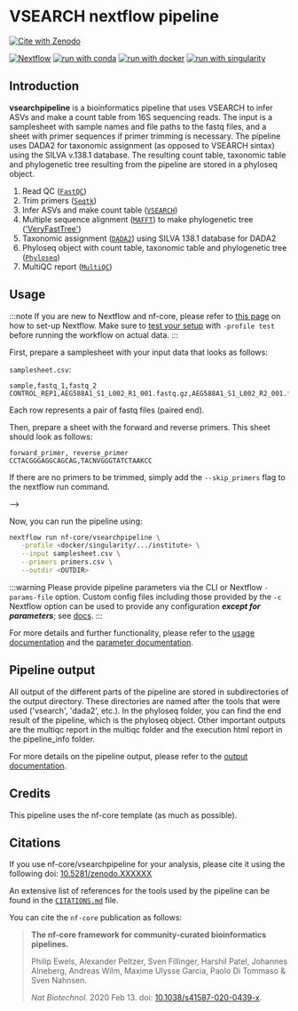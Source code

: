 # VSEARCH nextflow pipeline 

[![Cite with Zenodo](http://img.shields.io/badge/DOI-10.5281/zenodo.XXXXXXX-1073c8?labelColor=000000)](https://doi.org/10.5281/zenodo.XXXXXXX)

[![Nextflow](https://img.shields.io/badge/nextflow%20DSL2-%E2%89%A523.04.0-23aa62.svg)](https://www.nextflow.io/)
[![run with conda](http://img.shields.io/badge/run%20with-conda-3EB049?labelColor=000000&logo=anaconda)](https://docs.conda.io/en/latest/)
[![run with docker](https://img.shields.io/badge/run%20with-docker-0db7ed?labelColor=000000&logo=docker)](https://www.docker.com/)
[![run with singularity](https://img.shields.io/badge/run%20with-singularity-1d355c.svg?labelColor=000000)](https://sylabs.io/docs/)

## Introduction

**vsearchpipeline** is a bioinformatics pipeline that uses VSEARCH to infer ASVs and make a count table from 16S sequencing reads. The input is a samplesheet with sample names and file paths to the fastq files, and a sheet with primer sequences if primer trimming is necessary. The pipeline uses DADA2 for taxonomic assignment (as opposed to VSEARCH sintax) using the SILVA v.138.1 database. The resulting count table, taxonomic table and phylogenetic tree resulting from the pipeline are stored in a phyloseq object.

1. Read QC ([`FastQC`](https://www.bioinformatics.babraham.ac.uk/projects/fastqc/))
2. Trim primers ([`Seqtk`](https://github.com/lh3/seqtk))
3. Infer ASVs and make count table ([`VSEARCH`](https://github.com/torognes/vsearch))
4. Multiple sequence alignment ([`MAFFT`]()) to make phylogenetic tree (['VeryFastTree'](https://github.com/citiususc/veryfasttree))
5. Taxonomic assignment ([`DADA2`](https://benjjneb.github.io/dada2/)) using SILVA 138.1 database for DADA2
6. Phyloseq object with count table, taxonomic table and phylogenetic tree ([`Phyloseq`](https://joey711.github.io/phyloseq/))
7. MultiQC report ([`MultiQC`](http://multiqc.info/))


## Usage

:::note
If you are new to Nextflow and nf-core, please refer to [this page](https://nf-co.re/docs/usage/installation) on how
to set-up Nextflow. Make sure to [test your setup](https://nf-co.re/docs/usage/introduction#how-to-run-a-pipeline)
with `-profile test` before running the workflow on actual data.
:::

First, prepare a samplesheet with your input data that looks as follows:

`samplesheet.csv`:

```csv
sample,fastq_1,fastq_2
CONTROL_REP1,AEG588A1_S1_L002_R1_001.fastq.gz,AEG588A1_S1_L002_R2_001.fastq.gz
```

Each row represents a pair of fastq files (paired end).

Then, prepare a sheet with the forward and reverse primers. This sheet should look as follows:

```console
forward_primer, reverse_primer
CCTACGGGAGGCAGCAG,TACNVGGGTATCTAAKCC
```

If there are no primers to be trimmed, simply add the `--skip_primers` flag to the nextflow run command. 

-->

Now, you can run the pipeline using:

```bash
nextflow run nf-core/vsearchpipeline \
   -profile <docker/singularity/.../institute> \
   --input samplesheet.csv \
   --primers primers.csv \
   --outdir <OUTDIR>
```

:::warning
Please provide pipeline parameters via the CLI or Nextflow `-params-file` option. Custom config files including those
provided by the `-c` Nextflow option can be used to provide any configuration _**except for parameters**_;
see [docs](https://nf-co.re/usage/configuration#custom-configuration-files).
:::

For more details and further functionality, please refer to the [usage documentation](https://github.com/barbarahelena/vsearchpipeline/blob/master/docs/usage.md) and the [parameter documentation](https://github.com/barbarahelena/vsearchpipeline/blob/master/docs/parameters.md).


## Pipeline output
All output of the different parts of the pipeline are stored in subdirectories of the output directory. These directories are named after the tools that were used ('vsearch', 'dada2', etc.). In the phyloseq folder, you can find the end result of the pipeline, which is the phyloseq object. Other important outputs are the multiqc report in the multiqc folder and the execution html report in the pipeline_info folder.

For more details on the pipeline output, please refer to the [output documentation](https://github.com/barbarahelena/vsearchpipeline/blob/master/docs/output.md).


## Credits

This pipeline uses the nf-core template (as much as possible).

## Citations

If you use  nf-core/vsearchpipeline for your analysis, please cite it using the following doi: [10.5281/zenodo.XXXXXX](https://doi.org/10.5281/zenodo.XXXXXX)

An extensive list of references for the tools used by the pipeline can be found in the [`CITATIONS.md`](CITATIONS.md) file.

You can cite the `nf-core` publication as follows:

> **The nf-core framework for community-curated bioinformatics pipelines.**
>
> Philip Ewels, Alexander Peltzer, Sven Fillinger, Harshil Patel, Johannes Alneberg, Andreas Wilm, Maxime Ulysse Garcia, Paolo Di Tommaso & Sven Nahnsen.
>
> _Nat Biotechnol._ 2020 Feb 13. doi: [10.1038/s41587-020-0439-x](https://dx.doi.org/10.1038/s41587-020-0439-x).
